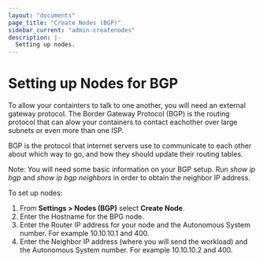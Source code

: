 ```yaml
---
layout: "documents"
page_title: "Create Nodes (BGP)"
sidebar_current: "admin-createnodes"
description: |-
  Setting up nodes.
---
```


# Setting up Nodes for BGP

To allow your containters to talk to one another, you will need an external gateway protocol. The Border Gateway Protocol (BGP) is the routing protocol that can alow your containers to contact eachother over large subnets or even more than one ISP. 

BGP is the protocol that internet servers use to communicate to each other about which way to go, and how they should update their routing tables.

Note: You will need some basic information on your BGP setup. Run _show ip bgp_ and _show ip bgp neighbors_ in order to obtain the neighbor IP address.

To set up nodes:

1. From **Settings > Nodes (BGP)** select **Create Node**.
2. Enter the Hostname for the BPG node.
3. Enter the Router IP address for your node and the Autonomous System number.
   For example 10.10.10.1 and 400. 
4. Enter the Neighbor IP address (where you will send the workload) and the Autonomous System number.
   For example 10.10.10.2 and 400.

